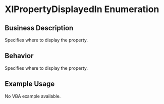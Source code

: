 # XlPropertyDisplayedIn Enumeration

## Business Description
Specifies where to display the property.

## Behavior
Specifies where to display the property.

## Example Usage
No VBA example available.